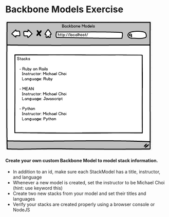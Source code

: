 # Backbone Models Exercise
![alt text](https://github.com/CodingDojoInc/Pearson-ES6-React-Angular2-Backbone/blob/master/Backbone/exercises/4_1_Backbone_Models/Backbone-Models-1.png)
#### Create your own custom Backbone Model to model stack information.
- In addition to an id, make sure each StackModel has a title, instructor, and language
- Whenever a new model is created, set the instructor to be Michael Choi (hint: use keyword this)
- Create two new stacks from your model and set their titles and languages
- Verify your stacks are created properly using a browser console or NodeJS

